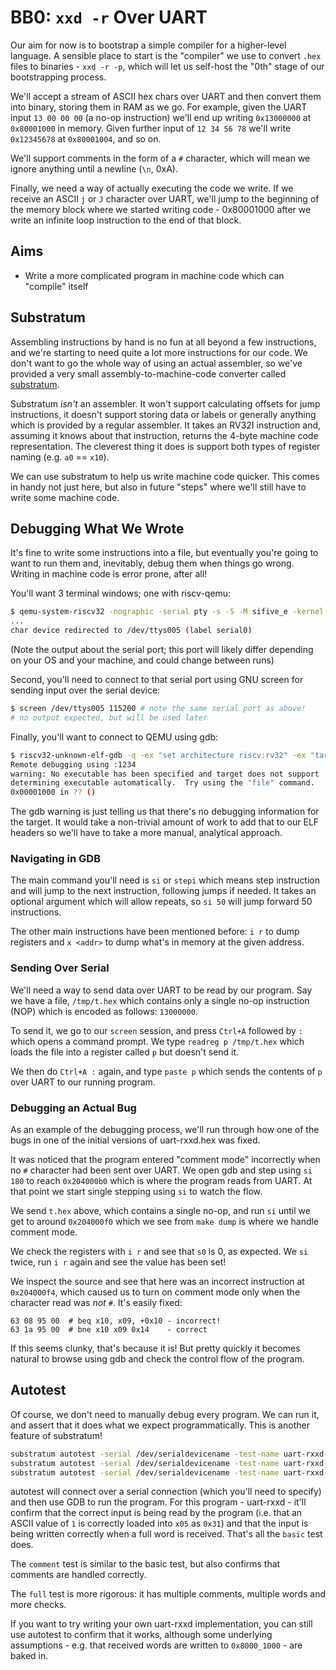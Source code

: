 # BB0: `xxd -r` Over UART

Our aim for now is to bootstrap a simple compiler for a higher-level language. A sensible place to start is the "compiler" we use to convert `.hex` files to binaries - `xxd -r -p`, which will let us self-host the "0th" stage of our bootstrapping process.

We'll accept a stream of ASCII hex chars over UART and then convert them into binary, storing them in RAM as we go. For example, given the UART input `13 00 00 00` (a no-op instruction) we'll end up writing `0x13000000` at `0x80001000` in memory. Given further input of `12 34 56 78` we'll write `0x12345678` at `0x80001004`, and so on.

We'll support comments in the form of a `#` character, which will mean we ignore anything until a newline (`\n`, 0xA).

Finally, we need a way of actually executing the code we write. If we receive an ASCII `j` or `J` character over UART, we'll jump to the beginning of the memory block where we started writing code - 0x80001000 after we write an infinite loop instruction to the end of that block.

## Aims

- Write a more complicated program in machine code which can "compile" itself

## Substratum

Assembling instructions by hand is no fun at all beyond a few instructions, and we're starting to need quite a lot more instructions for our code. We don't want to go the whole way of using an actual assembler, so we've provided a very small assembly-to-machine-code converter called [substratum](../substratum/README.md).

Substratum _isn't_ an assembler. It won't support calculating offsets for jump instructions, it doesn't support storing data or labels or generally anything which is provided by a regular assembler. It takes an RV32I instruction and, assuming it knows about that instruction, returns the 4-byte machine code representation. The cleverest thing it does is support both types of register naming (e.g. `a0` == `x10`).

We can use substratum to help us write machine code quicker. This comes in handy not just here, but also in future "steps" where we'll still have to write some machine code.

## Debugging What We Wrote

It's fine to write some instructions into a file, but eventually you're going to want to run them and, inevitably, debug them when things go wrong. Writing in machine code is error prone, after all!

You'll want 3 terminal windows; one with riscv-qemu:

```bash
$ qemu-system-riscv32 -nographic -serial pty -s -S -M sifive_e -kernel BUILD/uart-rxxd.elf
...
char device redirected to /dev/ttys005 (label serial0)
```

(Note the output about the serial port; this port will likely differ depending on your OS and your machine, and could change between runs)

Second, you'll need to connect to that serial port using GNU screen for sending input over the serial device:

```bash
$ screen /dev/ttys005 115200 # note the same serial port as above!
# no output expected, but will be used later
```

Finally, you'll want to connect to QEMU using gdb:

```bash
$ riscv32-unknown-elf-gdb -q -ex "set architecture riscv:rv32" -ex "target remote :1234"
Remote debugging using :1234
warning: No executable has been specified and target does not support
determining executable automatically.  Try using the "file" command.
0x00001000 in ?? ()
```

The gdb warning is just telling us that there's no debugging information for the target. It would take a non-trivial amount of work to add that to our ELF headers so we'll have to take a more manual, analytical approach.

### Navigating in GDB

The main command you'll need is `si` or `stepi` which means step instruction and will jump to the next instruction, following jumps if needed. It takes an optional argument which will allow repeats, so `si 50` will jump forward 50 instructions.

The other main instructions have been mentioned before: `i r` to dump registers and `x <addr>` to dump what's in memory at the given address.

### Sending Over Serial

We'll need a way to send data over UART to be read by our program. Say we have a file, `/tmp/t.hex` which contains only a single no-op instruction (NOP) which is encoded as follows: `13000000`.

To send it, we go to our `screen` session, and press `Ctrl+A` followed by `:` which opens a command prompt. We type `readreg p /tmp/t.hex` which loads the file into a register called `p` but doesn't send it.

We then do `Ctrl+A :` again, and type `paste p` which sends the contents of `p` over UART to our running program.

### Debugging an Actual Bug

As an example of the debugging process, we'll run through how one of the bugs in one of the initial versions of uart-rxxd.hex was fixed.

It was noticed that the program entered "comment mode" incorrectly when no `#` character had been sent over UART. We open gdb and step using `si 180`  to reach `0x204000b0` which is where the program reads from UART. At that point we start single stepping using `si` to watch the flow.

We send `t.hex` above, which contains a single no-op, and run `si` until we get to around `0x204000f0` which we see from `make dump` is where we handle comment mode.

We check the registers with `i r` and see that `s0` is 0, as expected. We `si` twice, run `i r` again and see the value has been set!

We inspect the source and see that here was an incorrect instruction at `0x204000f4`, which caused us to turn on comment mode only when the character read was _not_ `#`. It's easily fixed:

```text
63 08 95 00  # beq x10, x09, +0x10 - incorrect!
63 1a 95 00  # bne x10 x09 0x14    - correct
 ```

If this seems clunky, that's because it is! But pretty quickly it becomes natural to browse using gdb and check the control flow of the program.

## Autotest

Of course, we don't need to manually debug every program. We can run it, and assert that it does what we expect programmatically. This is another feature of substratum!

```bash
substratum autotest -serial /dev/serialdevicename -test-name uart-rxxd-basic
substratum autotest -serial /dev/serialdevicename -test-name uart-rxxd-comment
substratum autotest -serial /dev/serialdevicename -test-name uart-rxxd-full
```

autotest will connect over a serial connection (which you'll need to specify) and then use GDB to run the program. For this program - uart-rxxd - it'll confirm that the correct input is being read by the program (i.e. that an ASCII value of `1` is correctly loaded into `x05` as `0x31`) and that the input is being written correctly when a full word is received. That's all the `basic` test does.

The `comment` test is similar to the basic test, but also confirms that comments are handled correctly.

The `full` test is more rigorous: it has multiple comments, multiple words and more checks.

If you want to try writing your own uart-rxxd implementation, you can still use autotest to confirm that it works, although some underlying assumptions - e.g. that received words are written to `0x8000_1000` - are baked in.
